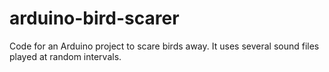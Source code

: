 # arduino-bird-scarer
Code for an Arduino project to scare birds away. It uses several sound files played at random intervals.
